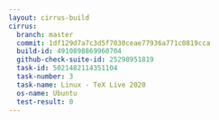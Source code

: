 ```yaml
---
layout: cirrus-build
cirrus:
  branch: master
  commit: 1df129d7a7c3d5f7030ceae77936a771c0819cca
  build-id: 4910898869960704
  github-check-suite-id: 25298951819
  task-id: 5021482114351104
  task-number: 3
  task-name: Linux - TeX Live 2020
  os-name: Ubuntu
  test-result: 0
---
```

